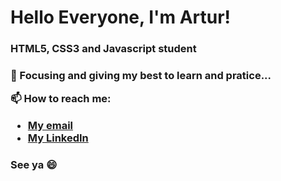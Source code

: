 <h1>Hello Everyone, I'm Artur!</h1>
<h3>HTML5, CSS3 and Javascript student<h3>
  
  <p>🌱 Focusing and giving my best to learn and pratice...<p>
  <p>📫 How to reach me:</p>
  <ul>
    <li><a href="mailto:artur_rod@icloud.com">My email</a></li>
    <li><a href="linkedin.com/in/dev-artur-rodrigues/">My LinkedIn</a></li>
  </ul>
  
<h3>See ya 😄</h3>
